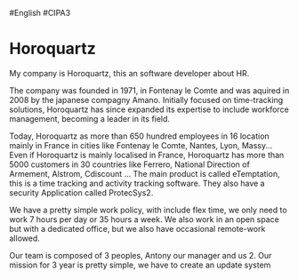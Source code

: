 #English #CIPA3 
# Horoquartz
My company is Horoquartz, this an software developer about HR.

The company was founded in 1971, in Fontenay le Comte and was aquired in 2008 by the japanese compagny Amano.
Initially focused on time-tracking solutions, Horoquartz has since expanded its expertise to include workforce management, becoming a leader in its field.

Today, Horoquartz as more than 650 hundred employees in 16 location mainly in France in cities like  Fontenay le Comte, Nantes, Lyon, Massy...
Even if Horoquartz is mainly localised in France, Horoquartz has more than 5000 customers in 30 countries like Ferrero, National Direction of Armement, Alstrom, Cdiscount ...
The main product is called eTemptation, this is a time tracking and activity tracking software. They also have a security Application called ProtecSys2.

We have a pretty simple work policy, with include flex time, we only need to work 7 hours per day or 35 hours a week. We also work in an open space but with a dedicated office, but we also have occasional remote-work allowed.

Our team is composed of 3 peoples, Antony our manager and us 2. Our mission for 3 year is pretty simple, we have to create an update system  